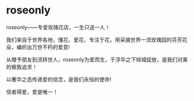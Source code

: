 # roseonly
roseonly——专爱玫瑰花店，一生只送一人！

我们来自于世界各地，懂花、爱花、专注于花，用采摘世界一流玫瑰园的芬芳花朵，编织出万世不朽的爱意!

从赠予朋友到流转世人，roseonly为爱而生，于浮华之下倾城绽放，是我们对美的极致追求！

以奢华之态传递爱的信念，是我们永恒的使命!

信者得爱，爱是唯一！
